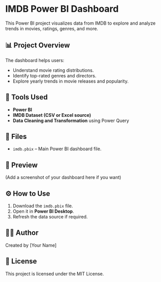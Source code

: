 # IMDB Power BI Dashboard

This Power BI project visualizes data from IMDB to explore and analyze trends in movies, ratings, genres, and more.

## 📊 Project Overview
The dashboard helps users:
- Understand movie rating distributions.
- Identify top-rated genres and directors.
- Explore yearly trends in movie releases and popularity.

## 🧠 Tools Used
- **Power BI**
- **IMDB Dataset (CSV or Excel source)**
- **Data Cleaning and Transformation** using Power Query

## 📁 Files
- `imdb.pbix` – Main Power BI dashboard file.

## 📸 Preview
(Add a screenshot of your dashboard here if you want)

## ⚙️ How to Use
1. Download the `imdb.pbix` file.
2. Open it in **Power BI Desktop**.
3. Refresh the data source if required.

## 🧑‍💻 Author
Created by [Your Name]

## 📜 License
This project is licensed under the MIT License.
